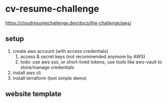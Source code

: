 # cv-resume-challenge
https://cloudresumechallenge.dev/docs/the-challenge/aws/

## setup

1. create aws account (with access credentials)
   1. access & secret keys (not recommended anymore by AWS)
   2. todo: use aws sso, or short-lived tokens, use tools like aws-vault to store/manage credentials
2. install aws cli
3. install terraform (test simple demo)

## website template


